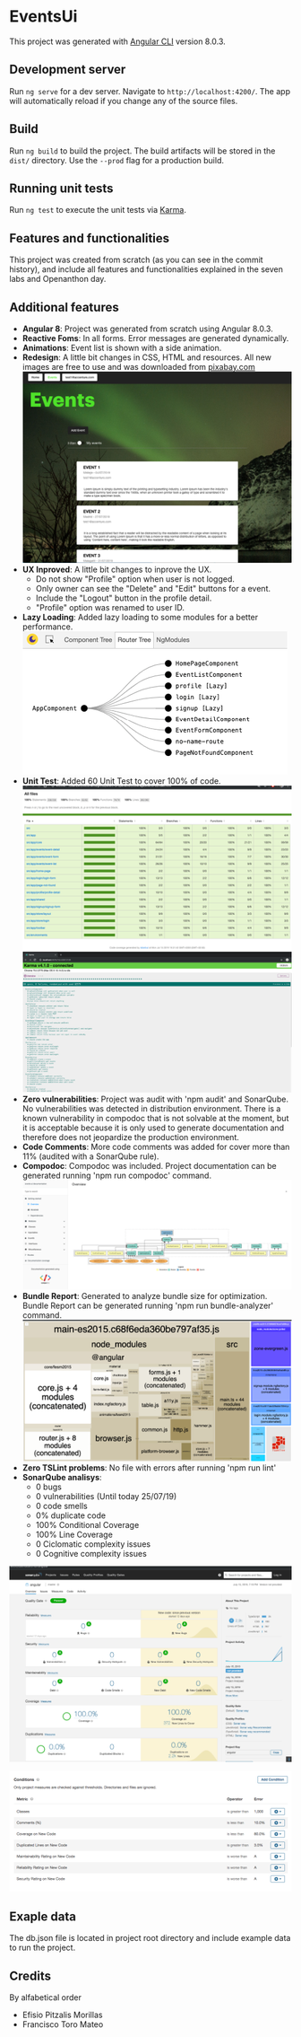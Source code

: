 # EventsUi

This project was generated with [Angular CLI](https://github.com/angular/angular-cli) version 8.0.3.

## Development server

Run `ng serve` for a dev server. Navigate to `http://localhost:4200/`. The app will automatically reload if you change any of the source files.

## Build

Run `ng build` to build the project. The build artifacts will be stored in the `dist/` directory. Use the `--prod` flag for a production build.

## Running unit tests

Run `ng test` to execute the unit tests via [Karma](https://karma-runner.github.io).


## Features and functionalities

This project was created from scratch (as you can see in the commit history), and include all features and functionalities explained in the seven labs and Openanthon day.

## Additional features

* **Angular 8**: Project was generated from scratch using Angular 8.0.3.
* **Reactive Foms**: In all forms. Error messages are generated dynamically.
* **Animations**: Event list is shown with a side animation.
* **Redesign**: A little bit changes in CSS, HTML and resources. All new images are free to use and was downloaded from [pixabay.com](https://pixabay.com/es/images/search/aurora%20boreal/?colors=green)
![alt text](/documentation/images/github/image1.png?raw=true)
* **UX Inproved**: A little bit changes to inprove the UX.
  - Do not show "Profile" option when user is not logged.
  - Only owner can see the "Delete" and "Edit" buttons for a event.
  - Include the "Logout" button in the profile detail.
  - "Profile" option was renamed to user ID.
* **Lazy Loading**: Added lazy loading to some modules for a better performance.
![alt text](/documentation/images/github/image2.png?raw=true)
* **Unit Test**: Added 60 Unit Test to cover 100% of code.
![alt text](/documentation/images/github/image2.5.png?raw=true)
![alt text](/documentation/images/github/image2.6.png?raw=true)
* **Zero vulnerabilities**: Project was audit with 'npm audit' and SonarQube. No vulnerabilities was detected in distribution environment. There is a known vulnerability in compodoc that is not solvable at the moment, but it is acceptable because it is only used to generate documentation and therefore does not jeopardize the production environment.  
* **Code Comments**: More code comments was added for cover more than 11% (audited with a SonarQube rule).
* **Compodoc**: Compodoc was included. Project documentation can be generated running 'npm run compodoc' command.
![alt text](/documentation/images/github/image3.png?raw=true)
* **Bundle Report**: Generated to analyze bundle size for optimization. Bundle Report can be generated running 'npm run bundle-analyzer' command.
![alt text](/documentation/images/github/image4.png?raw=true)
* **Zero TSLint problems**: No file with errors after running 'npm run lint'
* **SonarQube analisys**:
  - 0 bugs
  - 0 vulnerabilities (Until today 25/07/19) 
  - 0 code smells
  - 0% duplicate code
  - 100% Conditional Coverage
  - 100% Line Coverage
  - 0 Ciclomatic complexity issues
  - 0 Cognitive complexity issues
  
![alt text](/documentation/images/github/image5.png?raw=true)

![alt text](/documentation/images/github/image6.png?raw=true)

## Exaple data
The db.json file is located in project root directory and include example data to run the project.

## Credits
By alfabetical order
* Efisio Pitzalis Morillas
* Francisco Toro Mateo

